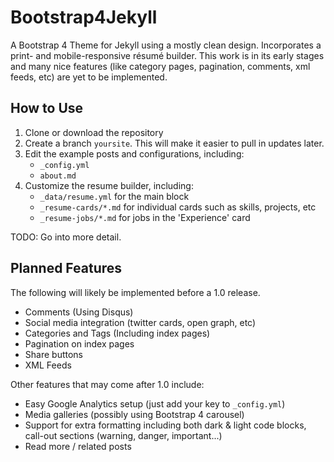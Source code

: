 # Bootstrap4Jekyll

A Bootstrap 4 Theme for Jekyll using a mostly clean design. Incorporates a
print- and mobile-responsive résumé builder. This work is in its early stages
and many nice features (like category pages, pagination, comments, xml feeds,
etc) are yet to be implemented.

## How to Use

1.  Clone or download the repository
2.  Create a branch `yoursite`. This will make it easier to pull in updates
    later. 
3.  Edit the example posts and configurations, including:
    *   `_config.yml`
    *   `about.md`
4.  Customize the resume builder, including:
    *   `_data/resume.yml` for the main block
    *   `_resume-cards/*.md` for individual cards such as skills, projects, etc
    *   `_resume-jobs/*.md` for jobs in the 'Experience' card

TODO: Go into more detail.

## Planned Features

The following will likely be implemented before a 1.0 release.

* Comments (Using Disqus)
* Social media integration (twitter cards, open graph, etc)
* Categories and Tags (Including index pages)
* Pagination on index pages
* Share buttons
* XML Feeds

Other features that may come after 1.0 include:

* Easy Google Analytics setup (just add your key to `_config.yml`)
* Media galleries (possibly using Bootstrap 4 carousel)
* Support for extra formatting including both dark & light code blocks, call-out
  sections (warning, danger, important...)
* Read more / related posts
